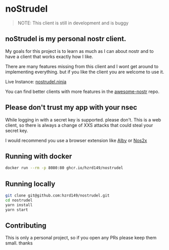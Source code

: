 # noStrudel

> NOTE: This client is still in development and is buggy

## noStrudel is my personal nostr client.

My goals for this project is to learn as much as I can about nostr and to have a client that works exactly how I like.

There are many features missing from this client and I wont get around to implementing everything. but if you like the client you are welcome to use it.

Live Instance: [nostrudel.ninja](https://nostrudel.ninja)

You can find better clients with more features in the [awesome-nostr](https://github.com/aljazceru/awesome-nostr) repo.

## Please don't trust my app with your nsec

While logging in with a secret key is supported. please don't. This is a web client, so there is always a change of XXS attacks that could steal your secret key.

I would recommend you use a browser extension like [Alby](https://getalby.com/) or [Nos2x](https://github.com/fiatjaf/nos2x)

## Running with docker

```bash
docker run --rm -p 8080:80 ghcr.io/hzrd149/nostrudel
```

## Running locally

```bash
git clone git@github.com:hzrd149/nostrudel.git
cd nostrudel
yarn install
yarn start
```

## Contributing

This is only a personal project, so if you open any PRs please keep them small. thanks
